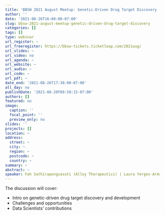 ```yaml
---
title: 'BBSW 2021 August Meetup: Genetic-Driven Drug Target Discovery '
author: ''
date: '2021-08-26T16:00:00-07:00'
slug: bbsw-2021-august-meetup-genetic-driven-drug-target-discovery
categories: []
tags: []
type: webinar
url_register: ~
url_freeregister: https://bbsw-tickets.ticketleap.com/2021aug/
url_slides: ~
url_video: no
url_agenda: ~
url_website: ~
url_audio: ~
url_code: ~
url_pdf: ~
date_end: '2021-08-26T17:30:00-07:00'
all_day: no
publishDate: '2021-08-20T09:58:15-07:00'
authors: []
featured: no
image:
  caption: ''
  focal_point: ''
  preview_only: no
slides: ''
projects: []
location: ~
address:
  street: ~
  city: ~
  region: ~
  postcode: ~
  country: ~
summary: ~
abstract: ~
speaker: Fah Sathirapongsasuti (Alloy Therapeutics) | Laura Yerges-Armstrong (Variant Bio) | Anqi Zhu (23andMe)
---
```

<!--more-->
The discussion will cover:  
- Intro on genetic-driven drug target discovery and development  
- Challenges and opportunities  
- Data Scientists’ contributions  